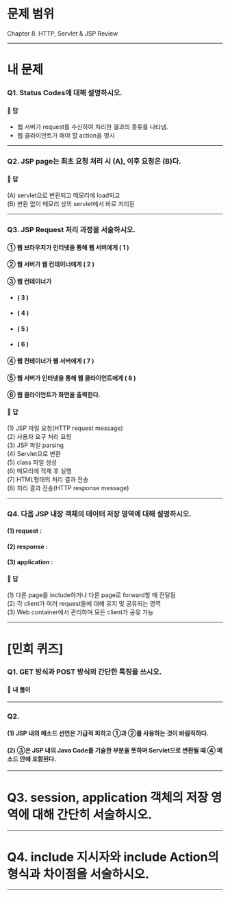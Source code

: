 # 문제 범위
Chapter 8. HTTP, Servlet & JSP Review  
  
<hr>
  
# 내 문제
### Q1. Status Codes에 대해 설명하시오.
  
#### 📄 답 
- 웹 서버가 request를 수신하여 처리한 결과의 종류를 나타냄.
- 웹 클라이언트가 해야 할 action을 명시  
  
<hr>

### Q2. JSP page는 최초 요청 처리 시 (A), 이후 요청은 (B)다.  

#### 📄 답
(A) servlet으로 변환되고 메모리에 load되고  
(B) 변환 없이 메모리 상의 servlet에서 바로 처리된  
    
<hr>  

### Q3. JSP Request 처리 과정을 서술하시오.
#### ① 웹 브라우저가 인터넷을 통해 웹 서버에게 ( 1 )  
#### ② 웹 서버가 웹 컨테이너에게 ( 2 )  
#### ③ 웹 컨테이너가  
  - #### ( 3 )  
  - #### ( 4 )  
  - #### ( 5 )  
  - #### ( 6 )  
#### ④ 웹 컨테이너가 웹 서버에게 ( 7 )  
#### ⑤ 웹 서버가 인터넷을 통해 웹 클라이언트에게 ( 8 )  
#### ⑥ 웹 클라이언트가 화면을 출력한다.  
  
#### 📄 답
(1) JSP 파일 요청(HTTP request message)  
(2) 사용자 요구 처리 요청  
(3) JSP 파일 parsing  
(4) Servlet으로 변환  
(5) class 파일 생성  
(6) 메모리에 적재 후 실행  
(7) HTML형태의 처리 결과 전송  
(8) 처리 결과 전송(HTTP response message)  
  
<hr>
  
### Q4. 다음 JSP 내장 객체의 데이터 저장 영역에 대해 설명하시오.
#### (1) request :   
#### (2) response :   
#### (3) application :   
  
#### 📄 답
(1) 다른 page를 include하거나 다른 page로 forward할 때 전달됨  
(2) 각 client가 여러 request들에 대해 유지 및 공유되는 영역  
(3) Web container에서 관리하며 모든 client가 공유 가능  
  
<hr>

# [민희 퀴즈]
### Q1. GET 방식과 POST 방식의 간단한 특징을 쓰시오.
  

#### 📄 내 풀이

  
<hr>
  
### Q2.
#### (1) JSP 내의 메소드 선언은 가급적 피하고 ①과 ②를 사용하는 것이 바람직하다.
#### (2) ③은 JSP 내의 Java Code를 기술한 부분을 뜻하며 Servlet으로 변환될 때 ④ 메소드 안에 포함된다.

<hr>
  
# Q3. session, application 객체의 저장 영역에 대해 간단히 서술하시오.
  
<hr>
  
# Q4. include 지시자와 include Action의 형식과 차이점을 서술하시오.
  
<hr>
  
